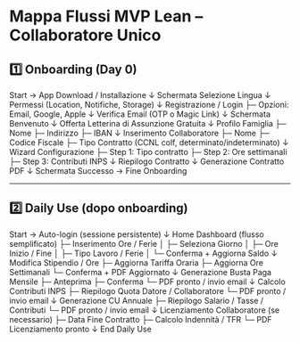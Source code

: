 # Mappa Flussi MVP Lean – Collaboratore Unico

## 1️⃣ Onboarding (Day 0)

Start → App Download / Installazione
    ↓
Schermata Selezione Lingua
    ↓
Permessi (Location, Notifiche, Storage)
    ↓
Registrazione / Login
    ├─ Opzioni: Email, Google, Apple
    ↓
Verifica Email (OTP o Magic Link)
    ↓
Schermata Benvenuto
    ↓
Offerta Letterina di Assunzione Gratuita
    ↓
Profilo Famiglia
    ├─ Nome
    ├─ Indirizzo
    ├─ IBAN
    ↓
Inserimento Collaboratore
    ├─ Nome
    ├─ Codice Fiscale
    ├─ Tipo Contratto (CCNL colf, determinato/indeterminato)
    ↓
Wizard Configurazione
    ├─ Step 1: Tipo contratto
    ├─ Step 2: Ore settimanali
    ├─ Step 3: Contributi INPS
    ↓
Riepilogo Contratto
    ↓
Generazione Contratto PDF
    ↓
Schermata Successo → Fine Onboarding

---

## 2️⃣ Daily Use (dopo onboarding)

Start → Auto-login (sessione persistente)
    ↓
Home Dashboard (flusso semplificato)
    ├─ Inserimento Ore / Ferie
    │    ├─ Seleziona Giorno
    │    ├─ Ore Inizio / Fine
    │    ├─ Tipo Lavoro / Ferie
    │    └─ Conferma + Aggiorna Saldo
    ↓
Modifica Stipendio / Ore
    ├─ Aggiorna Tariffa Oraria
    ├─ Aggiorna Ore Settimanali
    └─ Conferma + PDF Aggiornato
    ↓
Generazione Busta Paga Mensile
    ├─ Anteprima
    ├─ Conferma
    └─ PDF pronto / invio email
    ↓
Calcolo Contributi INPS
    ├─ Riepilogo Quota Datore / Collaboratore
    └─ PDF pronto / invio email
    ↓
Generazione CU Annuale
    ├─ Riepilogo Salario / Tasse / Contributi
    └─ PDF pronto / invio email
    ↓
Licenziamento Collaboratore (se necessario)
    ├─ Data Fine Contratto
    ├─ Calcolo Indennità / TFR
    └─ PDF Licenziamento pronto
    ↓
End Daily Use
